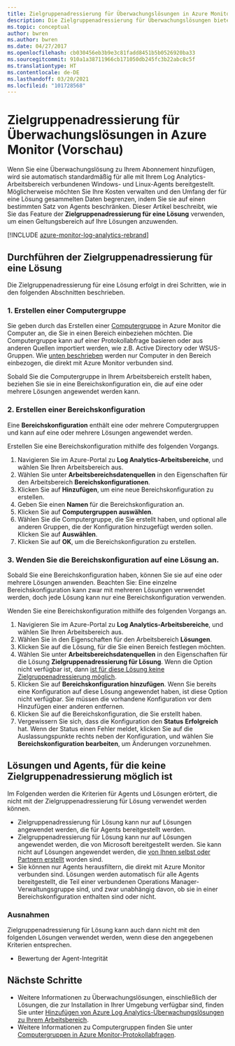```yaml
---
title: Zielgruppenadressierung für Überwachungslösungen in Azure Monitor | Microsoft-Dokumentation
description: Die Zielgruppenadressierung für Überwachungslösungen bietet Ihnen die Möglichkeit, Überwachungslösungen auf einen bestimmten Satz von Agents zu beschränken.  Dieser Artikel beschreibt, wie Sie eine Bereichskonfiguration erstellen und auf eine Lösung anwenden.
ms.topic: conceptual
author: bwren
ms.author: bwren
ms.date: 04/27/2017
ms.openlocfilehash: cb030456eb3b9e3c81fadd8451b5b0526920ba33
ms.sourcegitcommit: 910a1a38711966cb171050db245fc3b22abc8c5f
ms.translationtype: HT
ms.contentlocale: de-DE
ms.lasthandoff: 03/20/2021
ms.locfileid: "101728568"
---
```

# <a name="targeting-monitoring-solutions-in-azure-monitor-preview"></a>Zielgruppenadressierung für Überwachungslösungen in Azure Monitor (Vorschau)
Wenn Sie eine Überwachungslösung zu Ihrem Abonnement hinzufügen, wird sie automatisch standardmäßig für alle mit Ihrem Log Analytics-Arbeitsbereich verbundenen Windows- und Linux-Agents bereitgestellt.  Möglicherweise möchten Sie Ihre Kosten verwalten und den Umfang der für eine Lösung gesammelten Daten begrenzen, indem Sie sie auf einen bestimmten Satz von Agents beschränken.  Dieser Artikel beschreibt, wie Sie das Feature der **Zielgruppenadressierung für eine Lösung** verwenden, um einen Geltungsbereich auf Ihre Lösungen anzuwenden.

[!INCLUDE [azure-monitor-log-analytics-rebrand](../../../includes/azure-monitor-log-analytics-rebrand.md)]

## <a name="how-to-target-a-solution"></a>Durchführen der Zielgruppenadressierung für eine Lösung
Die Zielgruppenadressierung für eine Lösung erfolgt in drei Schritten, wie in den folgenden Abschnitten beschrieben. 


### <a name="1-create-a-computer-group"></a>1. Erstellen einer Computergruppe
Sie geben durch das Erstellen einer [Computergruppe](../logs/computer-groups.md) in Azure Monitor die Computer an, die Sie in einen Bereich einbeziehen möchten.  Die Computergruppe kann auf einer Protokollabfrage basieren oder aus anderen Quellen importiert werden, wie z.B. Active Directory oder WSUS-Gruppen. Wie [unten beschrieben](#solutions-and-agents-that-cant-be-targeted) werden nur Computer in den Bereich einbezogen, die direkt mit Azure Monitor verbunden sind.

Sobald Sie die Computergruppe in Ihrem Arbeitsbereich erstellt haben, beziehen Sie sie in eine Bereichskonfiguration ein, die auf eine oder mehrere Lösungen angewendet werden kann.
 
 
### <a name="2-create-a-scope-configuration"></a>2. Erstellen einer Bereichskonfiguration
 Eine **Bereichskonfiguration** enthält eine oder mehrere Computergruppen und kann auf eine oder mehrere Lösungen angewendet werden. 
 
 Erstellen Sie eine Bereichskonfiguration mithilfe des folgenden Vorgangs.  

 1. Navigieren Sie im Azure-Portal zu **Log Analytics-Arbeitsbereiche**, und wählen Sie Ihren Arbeitsbereich aus.
 2. Wählen Sie unter **Arbeitsbereichsdatenquellen** in den Eigenschaften für den Arbeitsbereich **Bereichskonfigurationen**.
 3. Klicken Sie auf **Hinzufügen**, um eine neue Bereichskonfiguration zu erstellen.
 4. Geben Sie einen **Namen** für die Bereichskonfiguration an.
 5. Klicken Sie auf **Computergruppen auswählen**.
 6. Wählen Sie die Computergruppe, die Sie erstellt haben, und optional alle anderen Gruppen, die der Konfiguration hinzugefügt werden sollen.  Klicken Sie auf **Auswählen**.  
 6. Klicken Sie auf **OK**, um die Bereichskonfiguration zu erstellen. 


### <a name="3-apply-the-scope-configuration-to-a-solution"></a>3. Wenden Sie die Bereichskonfiguration auf eine Lösung an.
Sobald Sie eine Bereichskonfiguration haben, können Sie sie auf eine oder mehrere Lösungen anwenden.  Beachten Sie: Eine einzelne Bereichskonfiguration kann zwar mit mehreren Lösungen verwendet werden, doch jede Lösung kann nur eine Bereichskonfiguration verwenden.

Wenden Sie eine Bereichskonfiguration mithilfe des folgenden Vorgangs an.  

 1. Navigieren Sie im Azure-Portal zu **Log Analytics-Arbeitsbereiche**, und wählen Sie Ihren Arbeitsbereich aus.
 2. Wählen Sie in den Eigenschaften für den Arbeitsbereich **Lösungen**.
 3. Klicken Sie auf die Lösung, für die Sie einen Bereich festlegen möchten.
 4. Wählen Sie unter **Arbeitsbereichsdatenquellen** in den Eigenschaften für die Lösung **Zielgruppenadressierung für Lösung**.  Wenn die Option nicht verfügbar ist, dann [ist für diese Lösung keine Zielgruppenadressierung möglich](#solutions-and-agents-that-cant-be-targeted).
 5. Klicken Sie auf **Bereichskonfiguration hinzufügen**.  Wenn Sie bereits eine Konfiguration auf diese Lösung angewendet haben, ist diese Option nicht verfügbar.  Sie müssen die vorhandene Konfiguration vor dem Hinzufügen einer anderen entfernen.
 6. Klicken Sie auf die Bereichskonfiguration, die Sie erstellt haben.
 7. Vergewissern Sie sich, dass die Konfiguration den **Status** **Erfolgreich** hat.  Wenn der Status einen Fehler meldet, klicken Sie auf die Auslassungspunkte rechts neben der Konfiguration, und wählen Sie **Bereichskonfiguration bearbeiten**, um Änderungen vorzunehmen.

## <a name="solutions-and-agents-that-cant-be-targeted"></a>Lösungen und Agents, für die keine Zielgruppenadressierung möglich ist
Im Folgenden werden die Kriterien für Agents und Lösungen erörtert, die nicht mit der Zielgruppenadressierung für Lösung verwendet werden können.

- Zielgruppenadressierung für Lösung kann nur auf Lösungen angewendet werden, die für Agents bereitgestellt werden.
- Zielgruppenadressierung für Lösung kann nur auf Lösungen angewendet werden, die von Microsoft bereitgestellt werden.  Sie kann nicht auf Lösungen angewendet werden, die [von Ihnen selbst oder Partnern erstellt](./solutions.md) worden sind.
- Sie können nur Agents herausfiltern, die direkt mit Azure Monitor verbunden sind.  Lösungen werden automatisch für alle Agents bereitgestellt, die Teil einer verbundenen Operations Manager-Verwaltungsgruppe sind, und zwar unabhängig davon, ob sie in einer Bereichskonfiguration enthalten sind oder nicht.

### <a name="exceptions"></a>Ausnahmen
Zielgruppenadressierung für Lösung kann auch dann nicht mit den folgenden Lösungen verwendet werden, wenn diese den angegebenen Kriterien entsprechen.

- Bewertung der Agent-Integrität

## <a name="next-steps"></a>Nächste Schritte
- Weitere Informationen zu Überwachungslösungen, einschließlich der Lösungen, die zur Installation in Ihrer Umgebung verfügbar sind, finden Sie unter [Hinzufügen von Azure Log Analytics-Überwachungslösungen zu Ihrem Arbeitsbereich](solutions.md).
- Weitere Informationen zu Computergruppen finden Sie unter [Computergruppen in Azure Monitor-Protokollabfragen](../logs/computer-groups.md).

